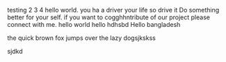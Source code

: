 testing 2 3 4
hello world. 
you ha a driver your life so drive it 
Do something better for your self. 
if you want to cogghhntribute of our project please connect with me. 
hello world 
hello 
hdhsbd
Hello bangladesh

the quick brown fox jumps over the lazy dogsjkskss 


sjdkd
